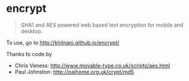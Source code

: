 encrypt
=======

> SHA1 and AES powered web based text encryption for mobile and desktop.

To use, go to http://khilnani.github.io/encrypt/

Thanks to code by

- Chris Veness: http://www.movable-type.co.uk/scripts/aes.html
- Paul Johnston: http://pajhome.org.uk/crypt/md5


